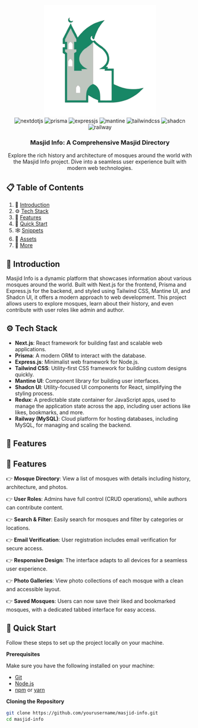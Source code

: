 <div align="center">
  <br />
    <a href="https://www.masjidinfo.net" target="_blank">
      <img src="/public/masjid.png" alt="Masjid Info Banner">
    </a>
  <br />

  <div>
    <img src="https://img.shields.io/badge/-Next_JS-black?style=for-the-badge&logoColor=white&logo=nextdotjs&color=000000" alt="nextdotjs" />
    <img src="https://img.shields.io/badge/-Prisma-black?style=for-the-badge&logoColor=white&logo=prisma&color=2D3748" alt="prisma" />
    <img src="https://img.shields.io/badge/-Express_JS-black?style=for-the-badge&logoColor=white&logo=express&color=000000" alt="expressjs" />
    <img src="https://img.shields.io/badge/-Mantine-black?style=for-the-badge&logoColor=white&logo=mantine&color=339AF0" alt="mantine" />
    <img src="https://img.shields.io/badge/-Tailwind_CSS-black?style=for-the-badge&logoColor=white&logo=tailwindcss&color=06B6D4" alt="tailwindcss" />
    <img src="https://img.shields.io/badge/-Shadcn-black?style=for-the-badge&logo=shadcn" alt="shadcn" />
    <img src="https://img.shields.io/badge/-Railway_MySQL-black?style=for-the-badge&logo=railway&color=0B0D17" alt="railway" />
  </div>

  <h3 align="center">Masjid Info: A Comprehensive Masjid Directory</h3>

   <div align="center">
     Explore the rich history and architecture of mosques around the world with the Masjid Info project. Dive into a seamless user experience built with modern web technologies.
    </div>
</div>

## 📋 <a name="table">Table of Contents</a>

1. 🤖 [Introduction](#introduction)
2. ⚙️ [Tech Stack](#tech-stack)
3. 🔋 [Features](#features)
4. 🤸 [Quick Start](#quick-start)
5. 🕸️ [Snippets](#snippets)
6. 🔗 [Assets](#links)
7. 🚀 [More](#more)

## <a name="introduction">🤖 Introduction</a>

Masjid Info is a dynamic platform that showcases information about various mosques around the world. Built with Next.js for the frontend, Prisma and Express.js for the backend, and styled using Tailwind CSS, Mantine UI, and Shadcn UI, it offers a modern approach to web development. This project allows users to explore mosques, learn about their history, and even contribute with user roles like admin and author.

## <a name="tech-stack">⚙️ Tech Stack</a>

- **Next.js**: React framework for building fast and scalable web applications.
- **Prisma**: A modern ORM to interact with the database.
- **Express.js**: Minimalist web framework for Node.js.
- **Tailwind CSS**: Utility-first CSS framework for building custom designs quickly.
- **Mantine UI**: Component library for building user interfaces.
- **Shadcn UI**: Utility-focused UI components for React, simplifying the styling process.
- **Redux**: A predictable state container for JavaScript apps, used to manage the application state across the app, including user actions like likes, bookmarks, and more.
- **Railway (MySQL)**: Cloud platform for hosting databases, including MySQL, for managing and scaling the backend.

## <a name="features">🔋 Features</a>

## <a name="features">🔋 Features</a>

👉 **Mosque Directory**: View a list of mosques with details including history, architecture, and photos.

👉 **User Roles**: Admins have full control (CRUD operations), while authors can contribute content.

👉 **Search & Filter**: Easily search for mosques and filter by categories or locations.

👉 **Email Verification**: User registration includes email verification for secure access.

👉 **Responsive Design**: The interface adapts to all devices for a seamless user experience.

👉 **Photo Galleries**: View photo collections of each mosque with a clean and accessible layout.

👉 **Saved Mosques**: Users can now save their liked and bookmarked mosques, with a dedicated tabbed interface for easy access.

## <a name="quick-start">🤸 Quick Start</a>

Follow these steps to set up the project locally on your machine.

**Prerequisites**

Make sure you have the following installed on your machine:

- [Git](https://git-scm.com/)
- [Node.js](https://nodejs.org/en)
- [npm](https://www.npmjs.com/) or [yarn](https://yarnpkg.com/)

**Cloning the Repository**

```bash
git clone https://github.com/yourusername/masjid-info.git
cd masjid-info
```
